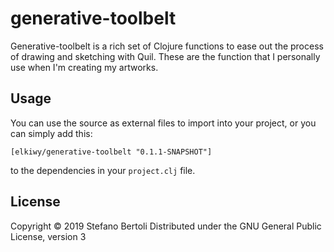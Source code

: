 # generative-toolbelt

Generative-toolbelt is a rich set of Clojure functions to ease out the process
of drawing and sketching with Quil. These are the function that I
personally use when I'm creating my artworks.

## Usage

You can use the source as external files to import into your project,
or you can simply add this:

    [elkiwy/generative-toolbelt "0.1.1-SNAPSHOT"]

to the dependencies in your `project.clj` file.


## License

Copyright © 2019 Stefano Bertoli
Distributed under the GNU General Public License, version 3
